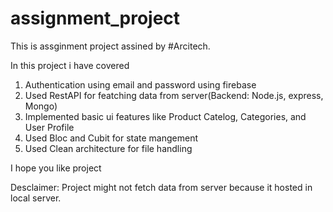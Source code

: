 # assignment_project

This is assginment project assined by #Arcitech.

In this project i have covered

1. Authentication using email and password using firebase
2. Used RestAPI for featching data from server(Backend: Node.js, express, Mongo)
3. Implemented basic ui features like Product Catelog, Categories, and User Profile
4. Used Bloc and Cubit for state mangement
5. Used Clean architecture for file handling

I hope you like project

Desclaimer: Project might not fetch data from server because it hosted in local server.
